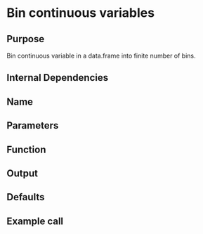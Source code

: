 # Bin continuous variables

## Purpose
Bin continuous variable in a data.frame into finite number of bins.

## Internal Dependencies


## Name

## Parameters

## Function

## Output

## Defaults


## Example call
